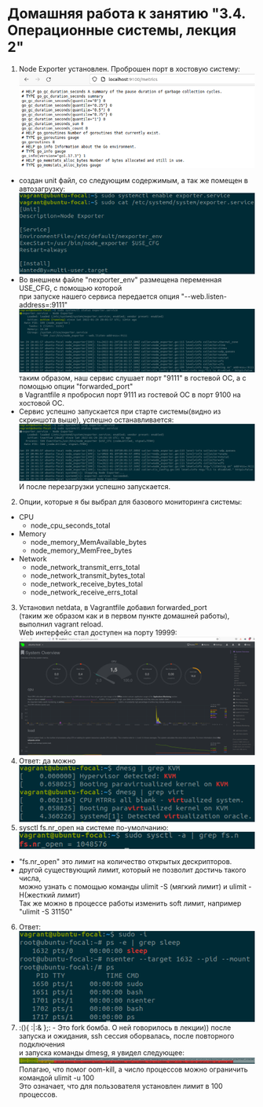 Домашняя работа к занятию "3.4. Операционные системы, лекция 2"
===
1. Node Exporter установлен. Проброшен порт в хостовую систему:
![alt text](pictures/03-sysadmin-04-os_1.png "Web интерфейс node exporter")
* создан unit файл, со следующим содержимым, а так же помещен в автозагрузку:
![alt text](pictures/03-sysadmin-04-os_2.png "результат команды")
* Во внешнем файле "nexporter_env" размещена переменная USE_CFG, с помощью которой  
при запуске нашего сервиса передается опция "--web.listen-address=:9111"  
![alt text](pictures/03-sysadmin-04-os_3.png  "результат команды")
таким образом, наш сервис слушает порт "9111" в гостевой ОС, а с помощью опции "forwarded_port"  
в Vagrantfile я пробросил порт 9111 из гостевой ОС в порт 9100 на хостовой ОС.
* Сервис успешно запускается при старте системы(видно из скриншота выше),
успешно останавливается:
![alt text](pictures/03-sysadmin-04-os_4.png  "результат команды")
И после перезагрузки успешно запускается.

2. Опции, которые я бы выбрал для базового мониторинга системы:
* CPU
  * node_cpu_seconds_total
* Memory 
  * node_memory_MemAvailable_bytes
  * node_memory_MemFree_bytes
* Network
  * node_network_transmit_errs_total
  * node_network_transmit_bytes_total
  * node_network_receive_bytes_total
  * node_network_receive_errs_total

3. Установил netdata, в Vagrantfile добавил forwarded_port  
(таким же образом как и в первом пункте домашней работы), выполнил vagrant reload.  
Web интерфейс стал доступен на порту 19999:
![alt text](pictures/03-sysadmin-04-os_5.png  "результат команды")
4. Ответ: да можно  
![alt text](pictures/03-sysadmin-04os_6.png  "результат команды")  
5. sysctl fs.nr_open на системе по-умолчанию:
![alt text](pictures/03-sysadmin-04-os_7.png  "результат команды")
* "fs.nr_open" это лимит на количество открытых дескрипторов.
* другой существующий лимит, который не позволит достичь такого числа,  
можно узнать с помощью команды ulimit -S (мягкий лимит) и ulimit -H(жесткий лимит)  
Так же можно в процессе работы изменить soft лимит, например "ulimit -S 31150"
6. Ответ:  
![alt text](pictures/03-sysadmin-04-os_8.png  "результат команды")
7. :(){ :|:& };: - Это fork бомба. О ней говорилось в лекции))
после запуска и ожидания, ssh сессия оборвалась, после повторного подключения  
и запуска команды dmesg, я увидел следующее:
![alt text](pictures/03-sysadmin-04-os_9.png  "результат команды")
Полагаю, что помог oom-kill, а число процессов можно ограничить командой ulimit -u 100  
Это означает, что для пользователя установлен лимит в 100 процессов.

